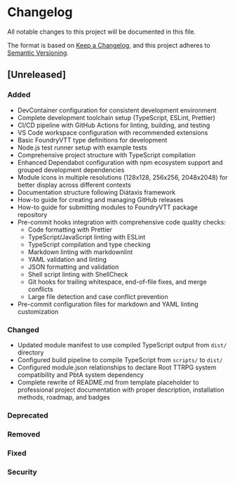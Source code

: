 # Changelog

All notable changes to this project will be documented in this file.

The format is based on [Keep a Changelog](https://keepachangelog.com/en/1.0.0/),
and this project adheres to
[Semantic Versioning](https://semver.org/spec/v2.0.0.html).

## [Unreleased]

### Added

- DevContainer configuration for consistent development environment
- Complete development toolchain setup (TypeScript, ESLint, Prettier)
- CI/CD pipeline with GitHub Actions for linting, building, and testing
- VS Code workspace configuration with recommended extensions
- Basic FoundryVTT type definitions for development
- Node.js test runner setup with example tests
- Comprehensive project structure with TypeScript compilation
- Enhanced Dependabot configuration with npm ecosystem support and grouped
  development dependencies
- Module icons in multiple resolutions (128x128, 256x256, 2048x2048) for better
  display across different contexts
- Documentation structure following Diátaxis framework
- How-to guide for creating and managing GitHub releases
- How-to guide for submitting modules to FoundryVTT package repository
- Pre-commit hooks integration with comprehensive code quality checks:
  - Code formatting with Prettier
  - TypeScript/JavaScript linting with ESLint
  - TypeScript compilation and type checking
  - Markdown linting with markdownlint
  - YAML validation and linting
  - JSON formatting and validation
  - Shell script linting with ShellCheck
  - Git hooks for trailing whitespace, end-of-file fixes, and merge conflicts
  - Large file detection and case conflict prevention
- Pre-commit configuration files for markdown and YAML linting customization

### Changed

- Updated module manifest to use compiled TypeScript output from `dist/`
  directory
- Configured build pipeline to compile TypeScript from `scripts/` to `dist/`
- Configured module.json relationships to declare Root TTRPG system
  compatibility and PbtA system dependency
- Complete rewrite of README.md from template placeholder to professional
  project documentation with proper description, installation methods, roadmap,
  and badges

### Deprecated

### Removed

### Fixed

### Security
